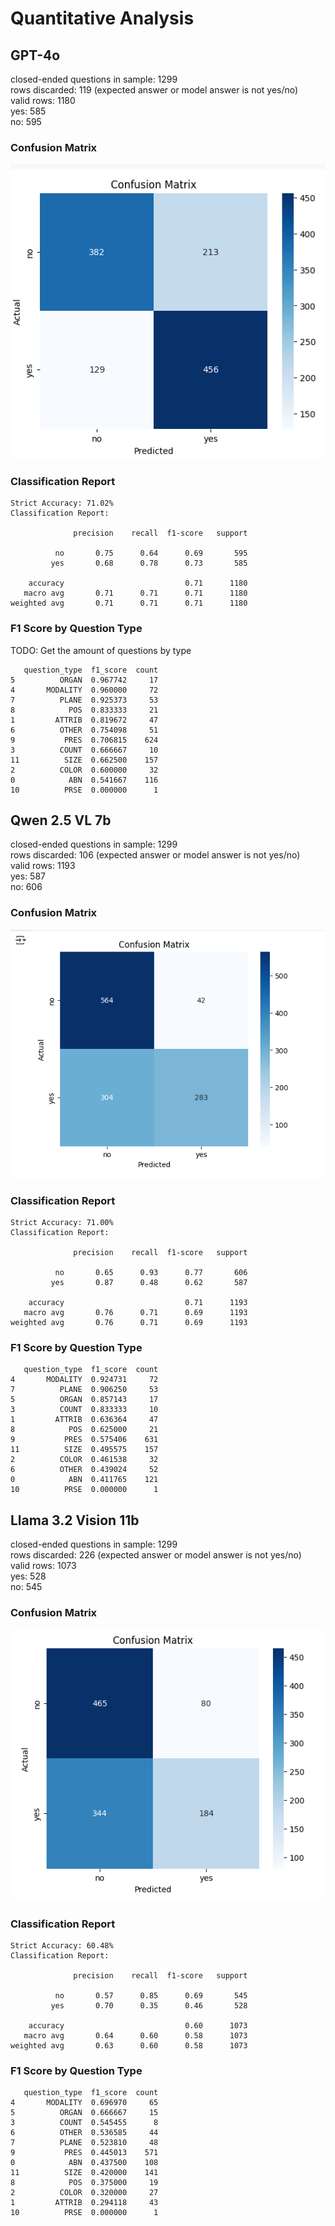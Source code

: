 # Quantitative Analysis

## GPT-4o

closed-ended questions in sample: 1299  
rows discarded: 119 (expected answer or model answer is not yes/no)  
valid rows: 1180  
yes: 585  
no: 595

### Confusion Matrix

![alt text](assets/gpt-4o-confusion-matrix.png)

### Classification Report

```
Strict Accuracy: 71.02%
Classification Report:

              precision    recall  f1-score   support

          no       0.75      0.64      0.69       595
         yes       0.68      0.78      0.73       585

    accuracy                           0.71      1180
   macro avg       0.71      0.71      0.71      1180
weighted avg       0.71      0.71      0.71      1180
```

### F1 Score by Question Type

TODO: Get the amount of questions by type

```
   question_type  f1_score  count
5          ORGAN  0.967742     17
4       MODALITY  0.960000     72
7          PLANE  0.925373     53
8            POS  0.833333     21
1         ATTRIB  0.819672     47
6          OTHER  0.754098     51
9           PRES  0.706815    624
3          COUNT  0.666667     10
11          SIZE  0.662500    157
2          COLOR  0.600000     32
0            ABN  0.541667    116
10          PRSE  0.000000      1
```

## Qwen 2.5 VL 7b

closed-ended questions in sample: 1299  
rows discarded: 106 (expected answer or model answer is not yes/no)  
valid rows: 1193  
yes: 587  
no: 606

### Confusion Matrix

![alt text](assets/qwen2.5vl-confusion-matrix.png)

### Classification Report

```
Strict Accuracy: 71.00%
Classification Report:

              precision    recall  f1-score   support

          no       0.65      0.93      0.77       606
         yes       0.87      0.48      0.62       587

    accuracy                           0.71      1193
   macro avg       0.76      0.71      0.69      1193
weighted avg       0.76      0.71      0.69      1193
```

### F1 Score by Question Type

```
   question_type  f1_score  count
4       MODALITY  0.924731     72
7          PLANE  0.906250     53
5          ORGAN  0.857143     17
3          COUNT  0.833333     10
1         ATTRIB  0.636364     47
8            POS  0.625000     21
9           PRES  0.575406    631
11          SIZE  0.495575    157
2          COLOR  0.461538     32
6          OTHER  0.439024     52
0            ABN  0.411765    121
10          PRSE  0.000000      1
```

## Llama 3.2 Vision 11b

closed-ended questions in sample: 1299  
rows discarded: 226 (expected answer or model answer is not yes/no)  
valid rows: 1073  
yes: 528  
no: 545

### Confusion Matrix

![alt text](assets/llama3.2-vision-confusion-matrix.png)

### Classification Report

```
Strict Accuracy: 60.48%
Classification Report:

              precision    recall  f1-score   support

          no       0.57      0.85      0.69       545
         yes       0.70      0.35      0.46       528

    accuracy                           0.60      1073
   macro avg       0.64      0.60      0.58      1073
weighted avg       0.63      0.60      0.58      1073
```

### F1 Score by Question Type

```
   question_type  f1_score  count
4       MODALITY  0.696970     65
5          ORGAN  0.666667     15
3          COUNT  0.545455      8
6          OTHER  0.536585     44
7          PLANE  0.523810     48
9           PRES  0.445013    571
0            ABN  0.437500    108
11          SIZE  0.420000    141
8            POS  0.375000     19
2          COLOR  0.320000     27
1         ATTRIB  0.294118     43
10          PRSE  0.000000      1
```
